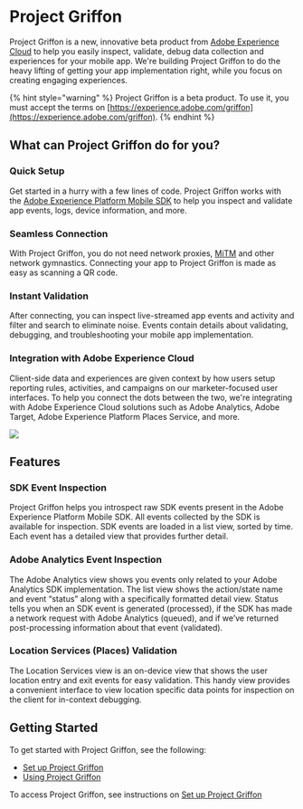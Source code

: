 # Project Griffon

Project Griffon is a new, innovative beta product from [Adobe Experience Cloud](https://www.adobe.com/experience-cloud.html) to help you easily inspect, validate, debug data collection and experiences for your mobile app. We're building Project Griffon to do the heavy lifting of getting your app implementation right, while you focus on creating engaging experiences.

{% hint style="warning" %}
Project Griffon is a beta product. To use it, you must accept the terms on [https://experience.adobe.com/griffon](https://experience.adobe.com/griffon).
{% endhint %}

## What can Project Griffon do for you?

### Quick Setup

Get started in a hurry with a few lines of code. Project Griffon works with the [Adobe Experience Platform Mobile SDK](../../) to help you inspect and validate app events, logs, device information, and more.

### Seamless Connection

With Project Griffon, you do not need network proxies, [MiTM](https://en.wikipedia.org/wiki/Man-in-the-middle_attack) and other network gymnastics. Connecting your app to Project Griffon is made as easy as scanning a QR code.

### Instant Validation

After connecting, you can inspect live-streamed app events and activity and filter and search to eliminate noise. Events contain details about validating, debugging, and troubleshooting your mobile app implementation.

### Integration with Adobe Experience Cloud

Client-side data and experiences are given context by how users setup reporting rules, activities, and campaigns on our marketer-focused user interfaces. To help you connect the dots between the two, we're integrating with Adobe Experience Cloud solutions such as Adobe Analytics, Adobe Target, Adobe Experience Platform Places Service, and more. 

![](../../.gitbook/assets/ezgif.com-video-to-gif.gif)

## Features

### SDK Event Inspection

Project Griffon helps you introspect raw SDK events present in the Adobe Experience Platform Mobile SDK. All events collected by the SDK is available for inspection. SDK events are loaded in a list view, sorted by time. Each event has a detailed view that provides further detail.

### Adobe Analytics Event Inspection

The Adobe Analytics view shows you events only related to your Adobe Analytics SDK implementation. The list view shows the action/state name and event “status” along with a specifically formatted detail view. Status tells you when an SDK event is generated \(processed\), if the SDK has made a network request with Adobe Analytics \(queued\), and if we’ve returned post-processing information about that event \(validated\).

### Location Services \(Places\) Validation

The Location Services view is an on-device view that shows the user location entry and exit events for easy validation. This handy view provides a convenient interface to view location specific data points for inspection on the client for in-context debugging.

## Getting Started

To get started with Project Griffon, see the following:

* [Set up Project Griffon](set-up-project-griffon.md)
* [Using Project Griffon](using-project-griffon/)

To access Project Griffon, see instructions on [Set up Project Griffon](set-up-project-griffon.md#how-to-participate-in-the-project-griffon-beta)

